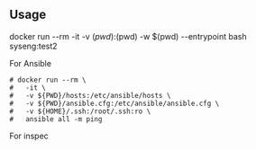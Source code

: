 


Usage
-----

docker run --rm -it -v $(pwd):$(pwd) -w $(pwd) --entrypoint bash syseng:test2

For Ansible

```
# docker run --rm \
# 	-it \
# 	-v ${PWD}/hosts:/etc/ansible/hosts \
# 	-v ${PWD}/ansible.cfg:/etc/ansible/ansible.cfg \
# 	-v ${HOME}/.ssh:/root/.ssh:ro \
# 	ansible all -m ping
```

For inspec


